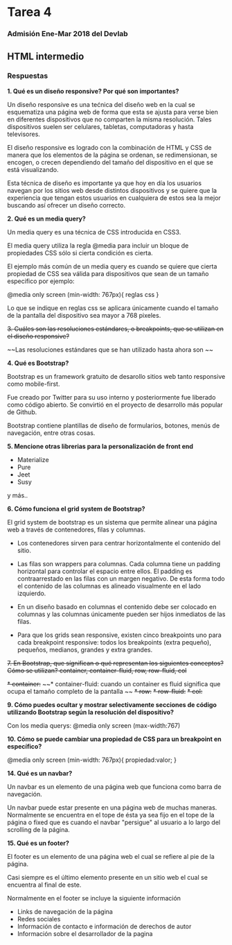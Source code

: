 # Tarea 4
### Admisión Ene-Mar 2018 del Devlab 

## HTML intermedio 

### Respuestas

**1. Qué es un diseño responsive? Por qué son importantes?**

Un diseño responsive es una tećnica del diseño web en la cual se esquematiza 
una página web de forma que esta se ajusta para verse bien en diferentes 
dispositivos que no comparten la misma resolución. Tales dispositivos suelen 
ser celulares, tabletas, computadoras y hasta televisores.

El diseño responsive es logrado con la combinación de HTML y CSS de manera que 
los elementos de la página se ordenan, se redimensionan, se encogen, o crecen 
dependiendo del tamaño del dispositivo en el que se está visualizando.

Esta técnica de diseño es importante ya que hoy en día los usuarios navegan por
los sitios web desde distintos dispositivos y se quiere que la experiencia que
tengan estos usuarios en cualquiera de estos sea la mejor buscando así ofrecer
un diseño correcto.

**2. Qué es un media query?**

Un media query es una técnica de CSS introducida en CSS3.

El media query utiliza la regla @media para incluir un bloque de propiedades
CSS sólo si cierta condición es cierta.

El ejemplo más común de un media query es cuando se quiere que cierta propiedad
de CSS sea válida para dispositivos que sean de un tamaño especifico por ejemplo:

@media only screen (min-width: 767px){
	reglas css
}

Lo que se indique en reglas css se aplicara únicamente cuando el tamaño de la 
pantalla del dispositivo sea mayor a 768 pixeles.

~~3. Cuáles son las resoluciones estándares, o breakpoints, que se utilizan en el diseño responsive?~~

~~Las resoluciones estándares que se han utilizado hasta ahora son ~~


**4. Qué es Bootstrap?**

Bootstrap es un framework gratuito de desarollo sitios web tanto responsive 
como mobile-first.

Fue creado por Twitter para su uso interno y posteriormente fue liberado como
código abierto. Se convirtió en el proyecto de desarrollo más popular de Github.

Bootstrap contiene plantillas de diseño de formularios, botones, menús de
navegación, entre otras cosas.


**5. Mencione otras librerias para la personalización de front end**

* Materialize 
* Pure
* Jeet
* Susy

y más..

**6. Cómo funciona el grid system de Bootstrap?**

El grid system de bootstrap es un sistema que permite alinear una página web
a través de contenedores, filas y columnas. 

* Los contenedores sirven para centrar horizontalmente el contenido del sitio.

* Las filas son wrappers para columnas. Cada columna tiene un padding horizontal
para controlar el espacio entre ellos. El padding es contraarrestado en las filas
con un margen negativo. De esta forma todo el contenido de las columnas es 
alineado visualmente en el lado izquierdo.

* En un diseño basado en columnas el contenido debe ser colocado en columnas
y las columnas únicamente pueden ser hijos inmediatos de las filas.

* Para que los grids sean responsive, existen cinco breakpoints uno para cada 
breakpoint responsive: todos los breakpoints (extra pequeño), pequeños, 
medianos, grandes y extra grandes.

~~7. En Bootstrap, que sígnifican o qué representan los siguientes conceptos? Cómo se utilizan?  container, container-fluid, row, row-fluid, col~~

~~* container:~~
~~* container-fluid: cuando un container es fluid significa que ocupa el tamaño
completo de la pantalla ~~
~~* row:~~
~~* row-fluid:~~
~~* col:~~

**9. Cómo puedes ocultar y mostrar selectivamente secciones de código utilizando Bootstrap según la resolución del dispositivo?**

Con los media querys:  @media only screen (max-width:767)

**10. Cómo se puede cambiar una propiedad de CSS para un breakpoint en específico?**

@media only screen (min-width: 767px){
	propiedad:valor;
}

**14. Qué es un navbar?**

Un navbar es un elemento de una página web que funciona como barra de navegación.

Un navbar puede estar presente en una página web de muchas maneras. Normalmente
se encuentra en el tope de ésta ya sea fijo en el tope de la página o fixed que 
es cuando el navbar "persigue" al usuario a lo largo del scrolling de la página.

**15. Qué es un footer?**

El footer es un elemento de una página web el cual se refiere al pie de la página.

Casi siempre es el último elemento presente en un sitio web el cual se encuentra
al final de este.

Normalmente en el footer se incluye la siguiente información

* Links de navegación de la página
* Redes sociales
* Información de contacto e información de derechos de autor
* Información sobre el desarrollador de la pagina